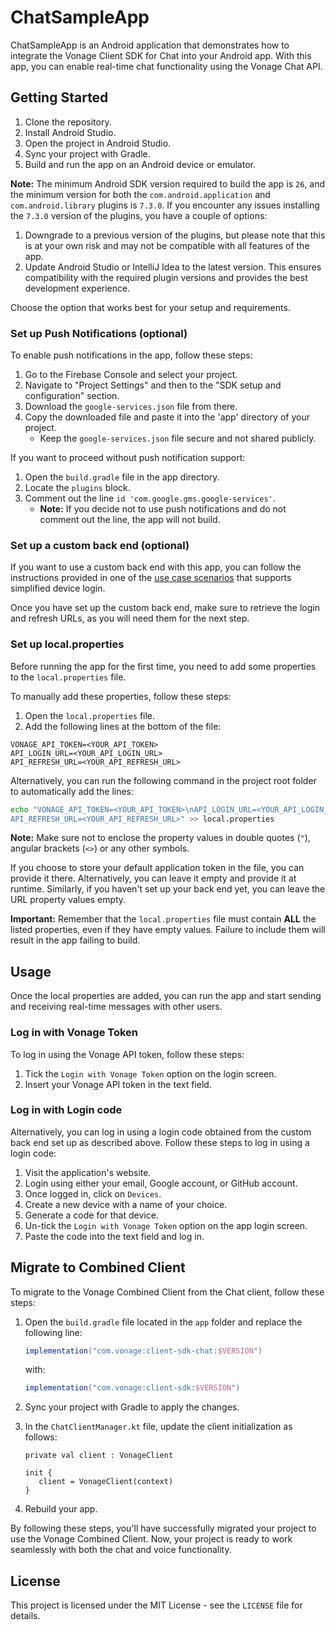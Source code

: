 # ChatSampleApp

ChatSampleApp is an Android application that demonstrates how to integrate the Vonage Client SDK for Chat into your Android app. With this app, you can enable real-time chat functionality using the Vonage Chat API.

## Getting Started

1. Clone the repository.
2. Install Android Studio.
3. Open the project in Android Studio.
4. Sync your project with Gradle.
5. Build and run the app on an Android device or emulator.

**Note:** The minimum Android SDK version required to build the app is `26`, 
and the minimum version for both the `com.android.application` and `com.android.library` 
plugins is `7.3.0`. If you encounter any issues installing the `7.3.0` version of the plugins, you have a couple of options:

1. Downgrade to a previous version of the plugins, but please note that this is at your own risk and may not be compatible with all features of the app.
2. Update Android Studio or IntelliJ Idea to the latest version. This ensures compatibility with the required plugin versions and provides the best development experience.

Choose the option that works best for your setup and requirements.

### Set up Push Notifications (optional)

To enable push notifications in the app, follow these steps:

1. Go to the Firebase Console and select your project.
2. Navigate to "Project Settings" and then to the "SDK setup and configuration" section.
3. Download the `google-services.json` file from there.
4. Copy the downloaded file and paste it into the 'app' directory of your project.
   - Keep the `google-services.json` file secure and not shared publicly.

If you want to proceed without push notification support:

1. Open the `build.gradle` file in the app directory.
2. Locate the `plugins` block.
3. Comment out the line `id 'com.google.gms.google-services'`.
   - **Note:** If you decide not to use push notifications and do not comment out the line, the app will not build.

### Set up a custom back end (optional)

If you want to use a custom back end with this app, you can follow the instructions provided in one of the [use case scenarios](../../README.md#usecases) that supports simplified device login.

Once you have set up the custom back end, make sure to retrieve the login and refresh URLs, as you will need them for the next step.

### Set up local.properties

Before running the app for the first time, you need to add some properties to the `local.properties` file.

To manually add these properties, follow these steps:

1. Open the `local.properties` file.
2. Add the following lines at the bottom of the file:
```
VONAGE_API_TOKEN=<YOUR_API_TOKEN>
API_LOGIN_URL=<YOUR_API_LOGIN_URL>
API_REFRESH_URL=<YOUR_API_REFRESH_URL>
```

Alternatively, you can run the following command in the project root folder to automatically add the lines:
```bash
echo "VONAGE_API_TOKEN=<YOUR_API_TOKEN>\nAPI_LOGIN_URL=<YOUR_API_LOGIN_URL>\n
API_REFRESH_URL=<YOUR_API_REFRESH_URL>" >> local.properties
```

**Note:** Make sure not to enclose the property values in double quotes (`"`), angular brackets (`<>`) or any other symbols.

If you choose to store your default application token in the file, you can provide it there. Alternatively, you can leave it empty and provide it at runtime. Similarly, if you haven't set up your back end yet, you can leave the URL property values empty.

**Important:** Remember that the `local.properties` file must contain **ALL** the listed properties, even if they have empty values. Failure to include them will result in the app failing to build.

## Usage

Once the local properties are added, you can run the app and start sending and receiving real-time messages with other users.

### Log in with Vonage Token
To log in using the Vonage API token, follow these steps:

1. Tick the `Login with Vonage Token` option on the login screen.
2. Insert your Vonage API token in the text field.

### Log in with Login code
Alternatively, you can log in using a login code obtained from the custom back end set up as described above.
Follow these steps to log in using a login code:

1. Visit the application's website.
2. Login using either your email, Google account, or GitHub account.
3. Once logged in, click on `Devices`.
4. Create a new device with a name of your choice.
5. Generate a code for that device.
6. Un-tick the `Login with Vonage Token` option on the app login screen.
7. Paste the code into the text field and log in.

## Migrate to Combined Client

To migrate to the Vonage Combined Client from the Chat client, follow these steps:

1. Open the `build.gradle` file located in the `app` folder and replace the following line:
   ```gradle
   implementation("com.vonage:client-sdk-chat:$VERSION")
   ```
   
   with:
   
   ```gradle
   implementation("com.vonage:client-sdk:$VERSION")
   ```
2. Sync your project with Gradle to apply the changes.
3. In the `ChatClientManager.kt` file, update the client initialization as follows:
   ```
   private val client : VonageClient

   init {
      client = VonageClient(context)
   }
   ```
4. Rebuild your app.

By following these steps, you'll have successfully migrated your project to use the Vonage Combined Client. Now, your project is ready to work seamlessly with both the chat and voice functionality.

## License

This project is licensed under the MIT License - see the `LICENSE` file for details.